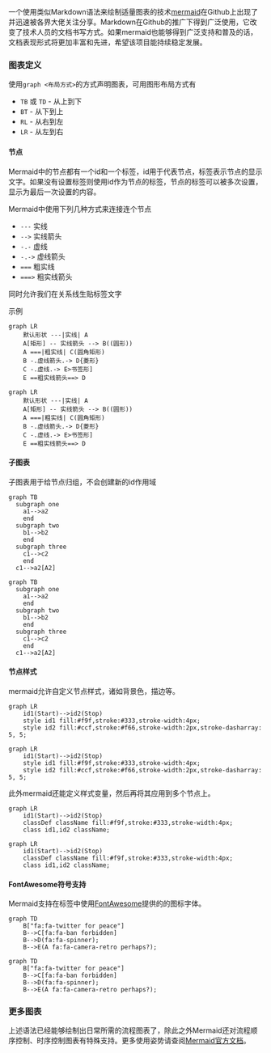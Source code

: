 一个使用类似Markdown语法来绘制适量图表的技术[mermaid](https://github.com/knsv/mermaid)在Github上出现了并迅速被各界大佬关注分享。Markdown在Github的推广下得到广泛使用，它改变了技术人员的文档书写方式。如果mermaid也能够得到广泛支持和普及的话，文档表现形式将更加丰富和先进，希望该项目能持续稳定发展。

<!-- more -->

### 图表定义

使用`graph <布局方式>`的方式声明图表，可用图形布局方式有
* `TB` 或 `TD` - 从上到下
* `BT` - 从下到上
* `RL` - 从右到左
* `LR` - 从左到右

#### 节点

Mermaid中的节点都有一个id和一个标签，id用于代表节点，标签表示节点的显示文字。如果没有设置标签则使用id作为节点的标签，节点的标签可以被多次设置，显示为最后一次设置的内容。

Mermaid中使用下列几种方式来连接连个节点
* `---` 实线
* `-->` 实线箭头
* `-.-` 虚线
* `-.->` 虚线箭头
* `===` 粗实线
* `===>` 粗实线箭头

同时允许我们在关系线生贴标签文字

示例
```mermaid
graph LR
    默认形状 ---|实线| A
    A[矩形] -- 实线箭头 --> B((圆形))
    A ===|粗实线| C(圆角矩形)
    B -.虚线箭头.-> D{菱形}
    C -.虚线.-> E>书签形]
    E ==粗实线箭头==> D
```

```@mermaid
graph LR
    默认形状 ---|实线| A
    A[矩形] -- 实线箭头 --> B((圆形))
    A ===|粗实线| C(圆角矩形)
    B -.虚线箭头.-> D{菱形}
    C -.虚线.-> E>书签形]
    E ==粗实线箭头==> D
```

#### 子图表
子图表用于给节点归组，不会创建新的id作用域
```mermaid
graph TB
  subgraph one
    a1-->a2
    end
  subgraph two
    b1-->b2
    end
  subgraph three
    c1-->c2
    end
  c1-->a2[A2]
```
```@mermaid
graph TB
  subgraph one
    a1-->a2
    end
  subgraph two
    b1-->b2
    end
  subgraph three
    c1-->c2
    end
  c1-->a2[A2]
```

#### 节点样式

mermaid允许自定义节点样式，诸如背景色，描边等。

```mermaid
graph LR
    id1(Start)-->id2(Stop)
    style id1 fill:#f9f,stroke:#333,stroke-width:4px;
    style id2 fill:#ccf,stroke:#f66,stroke-width:2px,stroke-dasharray: 5, 5;
```

```@mermaid
graph LR
    id1(Start)-->id2(Stop)
    style id1 fill:#f9f,stroke:#333,stroke-width:4px;
    style id2 fill:#ccf,stroke:#f66,stroke-width:2px,stroke-dasharray: 5, 5;
```

此外mermaid还能定义样式变量，然后再将其应用到多个节点上。
```mermaid
graph LR
    id1(Start)-->id2(Stop)
    classDef className fill:#f9f,stroke:#333,stroke-width:4px;
    class id1,id2 className;
```
```@mermaid
graph LR
    id1(Start)-->id2(Stop)
    classDef className fill:#f9f,stroke:#333,stroke-width:4px;
    class id1,id2 className;
```
#### FontAwesome符号支持
Mermaid支持在标签中使用[FontAwesome](http://fontawesome.io)提供的的图标字体。
```mermaid
graph TD
    B["fa:fa-twitter for peace"]
    B-->C[fa:fa-ban forbidden]
    B-->D(fa:fa-spinner);
    B-->E(A fa:fa-camera-retro perhaps?);
```
```@mermaid
graph TD
    B["fa:fa-twitter for peace"]
    B-->C[fa:fa-ban forbidden]
    B-->D(fa:fa-spinner);
    B-->E(A fa:fa-camera-retro perhaps?);
```
### 更多图表
上述语法已经能够绘制出日常所需的流程图表了，除此之外Mermaid还对流程顺序控制、时序控制图表有特殊支持。更多使用姿势请查阅[Mermaid官方文档](http://knsv.github.io/mermaid/#styling34)。
